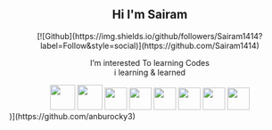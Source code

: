 <div style="text-align: center;">
<h2>Hi I'm Sairam </h2>
[![Github](https://img.shields.io/github/followers/Sairam1414?label=Follow&style=social)](https://github.com/Sairam1414)
<p>I’m interested To learning Codes <br> i learning & learned </p> 
<code><img height="45" src="https://static.javatpoint.com/csspages/images/css-tutorial.png"></code>
<code><img height="45" src="https://static.javatpoint.com/htmlpages/images/html-tutorial.png"></code>
<code><img height="40" src="https://static.javatpoint.com/images/javascript/javascript_logo.png"></code>
<code><img height="40" src="https://static.javatpoint.com/bootstrappages/images/bootstrap-tutorial.png"></code>
<code><img height="40" src="https://static.javatpoint.com/jquerypages/images/jquery-tutorial.jpg"></code>
<code><img height="40" src="https://www.javatpoint.com/js/nodejs/images/node-js-tutorial.png"></code>
<code><img height="40" src="https://www.javatpoint.com/jsonpages/images/json-tutorial.jpg"></code>
<code><img height="40" src="https://static.javatpoint.com/tutorial/git/images/git-tutorial.png"></code>
<!-- <br>- 🌱 I’m currently learning Java, ReactJS, Python -->
</div>
)](https://github.com/anburocky3)
